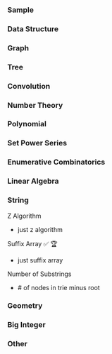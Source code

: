 <h3>Sample</h3>

<h3>Data Structure</h3>

<h3>Graph</h3>

<h3>Tree</h3>

<h3>Convolution</h3>

<h3>Number Theory</h3>

<h3>Polynomial</h3>

<h3>Set Power Series</h3>

<h3>Enumerative Combinatorics</h3>

<h3>Linear Algebra</h3>

<h3>String</h3>

Z Algorithm
- just z algorithm

Suffix Array ✅ 🏆
- just suffix array

Number of Substrings
- \# of nodes in trie minus root

<h3>Geometry</h3>

<h3>Big Integer</h3>

<h3>Other</h3>
